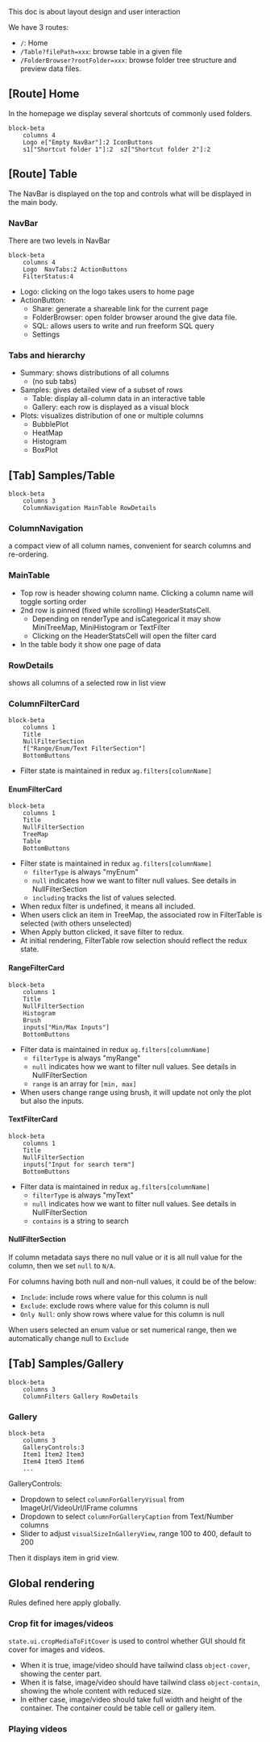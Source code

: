 
This doc is about layout design and user interaction

We have 3 routes:
- `/`: Home
- `/Table?filePath=xxx`: browse table in a given file
- `/FolderBrowser?rootFolder=xxx`: browse folder tree structure and preview data files.

## [Route] Home
In the homepage we display several shortcuts of commonly used folders.

```mermaid
block-beta
    columns 4
    Logo e["Empty NavBar"]:2 IconButtons
    s1["Shortcut folder 1"]:2  s2["Shortcut folder 2"]:2
```

## [Route] Table
The NavBar is displayed on the top and controls what will be displayed in the main body.

### NavBar
There are two levels in NavBar

```mermaid
block-beta
    columns 4
    Logo  NavTabs:2 ActionButtons
    FilterStatus:4
```

- Logo: clicking on the logo takes users to home page
- ActionButton:
    - Share: generate a shareable link for the current page
    - FolderBrowser: open folder browser around the give data file.
    - SQL: allows users to write and run freeform SQL query
    - Settings

### Tabs and hierarchy

- Summary: shows distributions of all columns
    - (no sub tabs)
- Samples: gives detailed view of a subset of rows
    - Table: display all-column data in an interactive table
    - Gallery: each row is displayed as a visual block
- Plots: visualizes distribution of one or multiple columns
    - BubblePlot
    - HeatMap
    - Histogram
    - BoxPlot



## [Tab] Samples/Table
```mermaid
block-beta
    columns 3
    ColumnNavigation MainTable RowDetails
```
### ColumnNavigation
a compact view of all column names, convenient for search columns and re-ordering. 

### MainTable
- Top row is header showing column name. Clicking a column name will toggle sorting order
- 2nd row is pinned (fixed while scrolling) HeaderStatsCell. 
    - Depending on renderType and isCategorical it may show MiniTreeMap, MiniHistogram or TextFilter
    - Clicking on the HeaderStatsCell will open the filter card
- In the table body it show one page of data

### RowDetails
shows all columns of a selected row in list view

### ColumnFilterCard
```mermaid
block-beta
    columns 1
    Title
    NullFilterSection
    f["Range/Enum/Text FilterSection"]
    BottomButtons
```
- Filter state is maintained in redux `ag.filters[columnName]`


#### EnumFilterCard
```mermaid
block-beta
    columns 1
    Title
    NullFilterSection
    TreeMap
    Table
    BottomButtons
```
- Filter state is maintained in redux `ag.filters[columnName]`
  - `filterType` is always "myEnum"
  - `null` indicates how we want to filter null values. See details in NullFilterSection
  - `including` tracks the list of values selected.
- When redux filter is undefined, it means all included.
- When users click an item in TreeMap, the associated row in FilterTable is selected (with others unselected)
- When Apply button clicked, it save filter to redux.
- At initial rendering, FilterTable row selection should reflect the redux state.

#### RangeFilterCard
```mermaid
block-beta
    columns 1
    Title
    NullFilterSection
    Histogram
    Brush
    inputs["Min/Max Inputs"]
    BottomButtons
```
- Filter data is maintained in redux `ag.filters[columnName]`
    - `filterType` is always "myRange"
    - `null` indicates how we want to filter null values. See details in NullFilterSection
    - `range` is an array for `[min, max]`
- When users change range using brush, it will update not only the plot but also the inputs.

#### TextFilterCard
```mermaid
block-beta
    columns 1
    Title
    NullFilterSection
    inputs["Input for search term"]
    BottomButtons
```
- Filter data is maintained in redux `ag.filters[columnName]`
    - `filterType` is always "myText"
    - `null` indicates how we want to filter null values. See details in NullFilterSection
    - `contains` is a string to search


#### NullFilterSection
If column metadata says there no null value or it is all null value for the column,
then we set `null` to `N/A`. 

For columns having both null and non-null values, it could be of the below:
  - `Include`: include rows where value for this column is null
  - `Exclude`: exclude rows where value for this column is null
  - `Only Null`: only show rows where value for this column is null

When users selected an enum value or set numerical range, then we automatically 
change null to `Exclude`

## [Tab] Samples/Gallery
```mermaid
block-beta
    columns 3
    ColumnFilters Gallery RowDetails
```

### Gallery
```mermaid
block-beta
    columns 3
    GalleryControls:3
    Item1 Item2 Item3
    Item4 Item5 Item6
    ... 
```

GalleryControls:
- Dropdown to select `columnForGalleryVisual` from ImageUrl/VideoUrl/IFrame columns
- Dropdown to select `columnForGalleryCaption` from Text/Number columns
- Slider to adjust `visualSizeInGalleryView`, range 100 to 400, default to 200

Then it displays item in grid view. 

## Global rendering
Rules defined here apply globally.

### Crop fit for images/videos

`state.ui.cropMediaToFitCover` is used to control whether GUI should fit cover for images and videos.

- When it is true, image/video should have tailwind class `object-cover`, showing the center part.
- When it is false, image/video should have tailwind class `object-contain`, showing the whole content with reduced size.
- In either case, image/video should take full width and height of the container. The container could be table cell or gallery item.

### Playing videos
